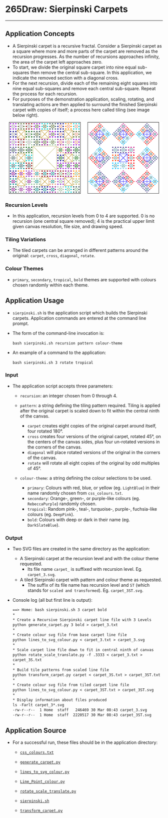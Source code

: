 #	265Draw: Sierpinski Carpets

---
##	Application Concepts

*	A Sierpinski carpet is a recursive fractal. Consider a Sierpinski carpet as a square where more and more parts of the carpet are removed as the recursion progresses. As the number of recursions approaches infinity, the area of the carpet left approaches zero.
*	To start, we divide the original square carpet into nine equal sub-squares then remove the central sub-square. In this application, we indicate the removed section with a diagonal cross.
*	For the next recursion, divide each of the remaining eight squares into nine equal sub-squares and remove each central sub-square. Repeat the process for each recursion.
*	For purposes of the demonstration application, scaling, rotating, and translating actions are then applied to surround the finished Sierpinski carpet with copies of itself; a process here called tiling (see image below right).

![Example Carpets](carpets.png "Three levels of recursion on left; Two levels of recursion with rotate tiling on right.")

###	Recursion Levels
*	In this application, recursion levels from 0 to 4 are supported. 0 is no recursion (one central square removed); 4 is the practical upper limit given canvas resolution, file size, and drawing speed.

###	Tiling Variations
*	The tiled carpets can be arranged in different patterns around the original: `carpet`, `cross`, `diagonal`, `rotate`.

### Colour Themes
*	`primary`, `secondary`, `tropical`, `bold` themes are supported with colours chosen randomly within each theme.

##	Application Usage

*	`sierpinski.sh` is the application script which builds the Sierpinski carpets. Application commands are entered at the command line prompt.

*	The form of the command-line invocation is:

	`bash sierpinski.sh recursion pattern colour-theme`

*	An example of a command to the application:

	`bash sierpinski.sh 3 rotate tropical`
	
###	Input

* The application script accepts three parameters:

	*	`recursion`: an integer chosen from 0 through 4.

	*	`pattern`: a string defining the tiling pattern required. Tiling is applied after the original carpet is scaled down to fit within the central ninth of the canvas.
		*	`carpet` creates eight copies of the original carpet around itself, four rotated 180°.
		*	`cross` creates four versions of the original carpet, rotated 45°, on the centers of the canvas sides, plus four un-rotated versions in the corners of the canvas.
		*	`diagonal` will place rotated versions of the original in the corners of the canvas.
		*	`rotate` will rotate all eight copies of the original by odd multiples of 45°.
				
	*	`colour-theme`: a string defining the colour selections to be used.
		*	`primary`: Colours with red, blue, or yellow (eg. `LightBlue`) in their name randomly chosen from `css_colours.txt`.
		*	`secondary`: Orange-, green-, or purple-like colours (eg. `RebeccaPurple`) randomly chosen.
		*	`tropical`: Random pink-, teal-, turquoise-, purple-, fuchsia-like colours (eg. `DeepPink`).
		*	`bold`: Colours with deep or dark in their name (eg. `DarkSlateBlue`).

###	Output
	
*	Two SVG files are created in the same directory as the application:
	*	A Sierpinski carpet at the recursion level and with the colour theme requested.
		*	Its file name `carpet_` is suffixed with recursion level. Eg. `carpet_3.svg`.
	*	A tiled Sierpinski carpet with pattern and colour theme as requested.
		*	The suffix of its file name has recursion level and `ST` (which stands for `scaled and transformed`). Eg. `carpet_3ST.svg`.
		
*	Console log (all but first line is output):

		==> Home: bash sierpinski.sh 3 carpet bold
		*
		* Create a Recursive Sierpinski carpet line file with 3 Levels
		python generate_carpet.py 3 bold > carpet_3.txt
		*
		* Create colour svg file from base carpet line file
		python lines_to_svg_colour.py < carpet_3.txt > carpet_3.svg
		*
		* Scale carpet line file down to fit in central ninth of canvas
		python rotate_scale_translate.py -f .3333 < carpet_3.txt > carpet_3S.txt
		*
		* Build tile patterns from scaled line file
		python transform_carpet.py carpet < carpet_3S.txt > carpet_3ST.txt
		*
		* Create colour svg file from tiled carpet line file
		python lines_to_svg_colour.py < carpet_3ST.txt > carpet_3ST.svg
		*
		* Display information about files produced
		ls -Farlt carpet_3*.svg
		-rw-r--r--  1 Home  staff   246469 30 Mar 08:43 carpet_3.svg
		-rw-r--r--  1 Home  staff  2220517 30 Mar 08:43 carpet_3ST.svg

##	Application Source

*	For a successful run, these files should be in the application directory:

	*	[`css_colours.txt`](https://github.com/jhollandUVic/265Draw/blob/master/css_colours.txt)
	
	*	[`generate_carpet.py`](https://github.com/jhollandUVic/265Draw/blob/master/generate_carpet.py)
	
	*	[`lines_to_svg_colour.py`](https://github.com/jhollandUVic/265Draw/blob/master/lines_to_svg_colour.py)
	
	*	[`Line_Point_colour.py`](https://github.com/jhollandUVic/265Draw/blob/master/Line_Point_colour.py)
	
	*	[`rotate_scale_translate.py`](https://github.com/jhollandUVic/265Draw/blob/master/rotate_scale_translate.py)
	
	*	[`sierpinski.sh`](https://github.com/jhollandUVic/265Draw/blob/master/sierpinski.sh)
	
	*	[`transform_carpet.py`](https://github.com/jhollandUVic/265Draw/blob/master/transform_carpet.py)

